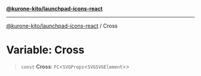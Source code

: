 [**@kurone-kito/launchpad-icons-react**](../README.md)

***

[@kurone-kito/launchpad-icons-react](../globals.md) / Cross

# Variable: Cross

> `const` **Cross**: `FC`\<`SVGProps`\<`SVGSVGElement`\>\>
